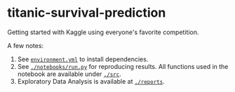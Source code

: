 titanic-survival-prediction
==============================

Getting started with Kaggle using everyone's favorite competition.

A few notes:
1. See [`environment.yml`](./environment.yml) to install dependencies.
2. See [`./notebooks/run.py`](./notebooks/run.py) for reproducing results. All functions used in the notebook are available under [`./src`](./src).
3. Exploratory Data Analysis is available at [`./reports`](./reports).
